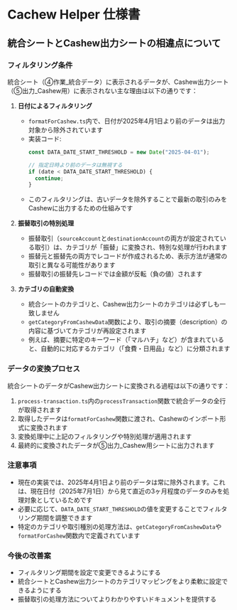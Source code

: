 # Cachew Helper 仕様書

## 統合シートとCashew出力シートの相違点について

### フィルタリング条件

統合シート（④作業_統合データ）に表示されるデータが、Cashew出力シート（⑤出力_Cashew用）に表示されない主な理由は以下の通りです：

1. **日付によるフィルタリング**
   - `formatForCashew.ts`内で、日付が2025年4月1日より前のデータは出力対象から除外されています
   - 実装コード: 
     ```typescript
     const DATA_DATE_START_THRESHOLD = new Date("2025-04-01");
     
     // 指定日時より前のデータは無視する
     if (date < DATA_DATE_START_THRESHOLD) {
       continue;
     }
     ```
   - このフィルタリングは、古いデータを除外することで最新の取引のみをCashewに出力するための仕組みです

2. **振替取引の特別処理**
   - 振替取引（`sourceAccount`と`destinationAccount`の両方が設定されている取引）は、カテゴリが「振替」に変換され、特別な処理が行われます
   - 振替元と振替先の両方でレコードが作成されるため、表示方法が通常の取引と異なる可能性があります
   - 振替取引の振替先レコードでは金額が反転（負の値）されます

3. **カテゴリの自動変換**
   - 統合シートのカテゴリと、Cashew出力シートのカテゴリは必ずしも一致しません
   - `getCategoryFromCashewData`関数により、取引の摘要（description）の内容に基づいてカテゴリが再設定されます
   - 例えば、摘要に特定のキーワード（「マルハチ」など）が含まれていると、自動的に対応するカテゴリ（「食費・日用品」など）に分類されます

### データの変換プロセス

統合シートのデータがCashew出力シートに変換される過程は以下の通りです：

1. `process-transaction.ts`内の`processTransaction`関数で統合データの全行が取得されます
2. 取得したデータは`formatForCashew`関数に渡され、Cashewのインポート形式に変換されます
3. 変換処理中に上記のフィルタリングや特別処理が適用されます
4. 最終的に変換されたデータが⑤出力_Cashew用シートに出力されます

### 注意事項

- 現在の実装では、2025年4月1日より前のデータは常に除外されます。これは、現在日付（2025年7月1日）から見て直近の3ヶ月程度のデータのみを処理対象としているためです
- 必要に応じて、`DATA_DATE_START_THRESHOLD`の値を変更することでフィルタリング期間を調整できます
- 特定のカテゴリや取引種別の処理方法は、`getCategoryFromCashewData`や`formatForCashew`関数内で定義されています

### 今後の改善案

- フィルタリング期間を設定で変更できるようにする
- 統合シートとCashew出力シートのカテゴリマッピングをより柔軟に設定できるようにする
- 振替取引の処理方法についてよりわかりやすいドキュメントを提供する
